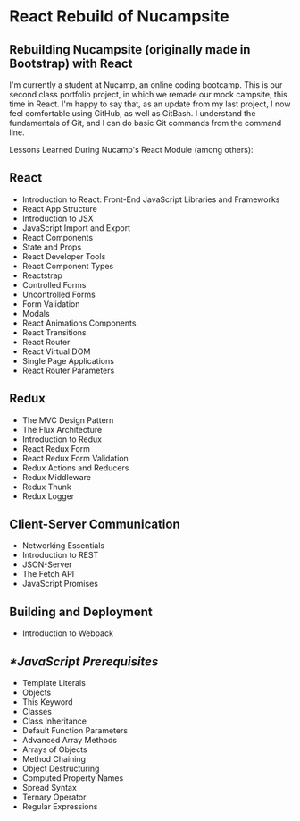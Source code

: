 # React Rebuild of Nucampsite
## Rebuilding Nucampsite (originally made in Bootstrap) with React 

I'm currently a student at Nucamp, an online coding bootcamp. This is our second class portfolio project, in which we remade our mock campsite, this time in React. I'm happy to say that, as an update from my last project, I now feel comfortable using GitHub, as well as GitBash. I understand the fundamentals of Git, and I can do basic Git commands from the command line. 

Lessons Learned During Nucamp's React Module (among others): 

## React 
* Introduction to React: Front-End JavaScript Libraries and Frameworks
* React App Structure
* Introduction to JSX
* JavaScript Import and Export
* React Components
* State and Props
* React Developer Tools
* React Component Types
* Reactstrap
* Controlled Forms
* Uncontrolled Forms
* Form Validation
* Modals
* React Animations Components
* React Transitions
* React Router
* React Virtual DOM
* Single Page Applications
* React Router Parameters

## Redux
* The MVC Design Pattern
* The Flux Architecture
* Introduction to Redux
* React Redux Form
* React Redux Form Validation
* Redux Actions and Reducers
* Redux Middleware
* Redux Thunk
* Redux Logger

## Client-Server Communication
* Networking Essentials
* Introduction to REST
* JSON-Server
* The Fetch API
* JavaScript Promises

## Building and Deployment
* Introduction to Webpack

## _*JavaScript Prerequisites_
* Template Literals
* Objects
* This Keyword
* Classes
* Class Inheritance
* Default Function Parameters
* Advanced Array Methods
* Arrays of Objects
* Method Chaining
* Object Destructuring
* Computed Property Names
* Spread Syntax
* Ternary Operator
* Regular Expressions

